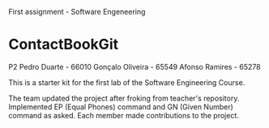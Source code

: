 First assignment - Software Engeneering
# ContactBookGit
P2
Pedro Duarte - 66010 
Gonçalo Oliveira - 65549
Afonso Ramires - 65278

This is a starter kit for the first lab of the Software Engineering Course.

The team updated the project after froking from teacher's repository.
Implemented EP (Equal Phones) command and GN (Given Number) command as asked.
Each member made contributions to the project.
